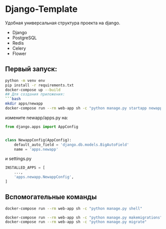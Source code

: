 # Django-Template
Удобная универсальная структура проекта на django.
- Django
- PostgreSQL
- Redis
- Celery
- Flower
## Первый запуск:
```bash
python -m venv env
pip install -r requirements.txt
docker-compose up --build
## Для создания приложения:
```bash
mkdir apps/newapp
docker-compose run --rm web-app sh -c "python manage.py startapp newapp apps/newapp"
```
измените newapp/apps.py на:
```python
from django.apps import AppConfig


class NewappConfig(AppConfig):
    default_auto_field = 'django.db.models.BigAutoField'
    name = 'apps.newapp'
```
и settings.py
```python
INSTALLED_APPS = [
    ...,
    'apps.newapp.NewappConfig',
]
```
## Вспомогательные команды
```bash
docker-compose run --rm web-app sh -c "python manage.py shell"
```
```bash
docker-compose run --rm web-app sh -c "python manage.py makemigrations"
docker-compose run --rm web-app sh -c "python manage.py migrate"
```


